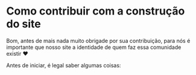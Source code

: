 # Como contribuir com a construção do site

Bom, antes de mais nada muito obrigade por sua contribuição, para nós é importante que nosso site a identidade de quem faz essa comunidade existir :heart:

Antes de iniciar, é legal saber algumas coisas:
